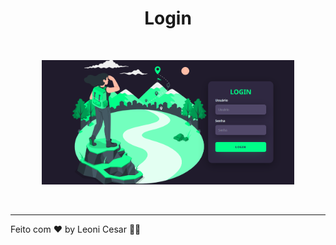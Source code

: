 <h1 align="center" >Login</h1> 
<br>

<p align="center">
  <img alt="dev" src="https://github.com/leoniCS99/Template_Login/blob/main/Login_img.PNG" width="80%">
</p>
<br>

<!-- ## 📄 Licença

Esse projeto está sob a licença MIT. Veja o arquivo [LICENSE](LICENSE.md) para mais detalhes. -->

---

Feito com ♥ by Leoni Cesar 👋🏻 
